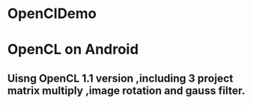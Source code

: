 # OpenClDemo
# OpenCL on Android
## Uisng OpenCL 1.1 version ,including 3 project matrix multiply ,image rotation and gauss filter.
